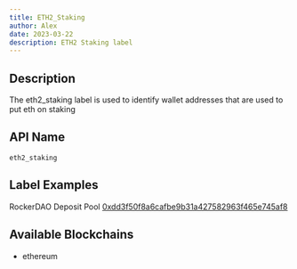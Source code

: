 ```yaml
---
title: ETH2_Staking
author: Alex
date: 2023-03-22
description: ETH2 Staking label
---
```


## Description

The eth2_staking label is used to identify wallet addresses that are used to put eth on staking

## API Name

`eth2_staking`

## Label Examples
RockerDAO Deposit Pool [0xdd3f50f8a6cafbe9b31a427582963f465e745af8](https://etherscan.io/address/0xdd3f50f8a6cafbe9b31a427582963f465e745af8)


## Available Blockchains

* ethereum
